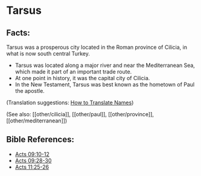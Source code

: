 # Tarsus #

## Facts: ##

Tarsus was a prosperous city located in the Roman province of Cilicia, in what is now south central Turkey.

* Tarsus was located along a major river and near the Mediterranean Sea, which made it part of an important trade route.
* At one point in history, it was the capital city of Cilicia.
* In the New Testament, Tarsus was best known as the hometown of Paul the apostle.

(Translation suggestions: [How to Translate Names](en/ta-vol1/translate/man/translate-names))

(See also: [[other/cilicia]], [[other/paul]], [[other/province]], [[other/mediterranean]])

## Bible References: ##

* [Acts 09:10-12](en/tn/act/help/09/10)
* [Acts 09:28-30](en/tn/act/help/09/28)
* [Acts 11:25-26](en/tn/act/help/11/25)